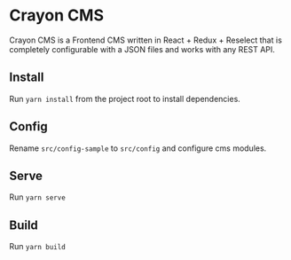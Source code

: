 # Crayon CMS
Crayon CMS is a Frontend CMS written in React + Redux + Reselect that is completely configurable with a JSON files and works with any REST API.

## Install
Run `yarn install` from the project root to install dependencies.

## Config
Rename `src/config-sample` to `src/config` and configure cms modules.

## Serve
Run `yarn serve`

## Build
Run `yarn build`
